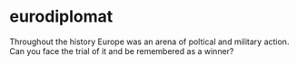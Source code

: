 # eurodiplomat
Throughout the history Europe was an arena of poltical and military action. Can you face the trial of it and be remembered as a winner?
